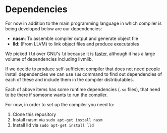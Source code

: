 # Dependencies

For now in addition to the main programming language in which compiler is being developed below are our dependencies:
- **nasm**: To assemble compiler output and generate object file
- **lld**: (From LLVM) to link object files and produce executables

We picked `lld` over GNU's `ld` because it is [faster](https://lld.llvm.org/), although it has a large volume of dependencies including llvmlib.

If we decide to produce self-sufficient compiler that does not need people install dependencies we can use `ldd` command to 
find out dependencies of each of these and include them in the compiler distributables.

Each of above items has some runtime dependencies (`.so` files), that need to be there if someone wants to run the compiler.

For now, in order to set up the compiler you need to:

1. Clone this repository
2. Install nasm via `sudo apt-get install nasm`
3. Install lld via `sudo apt-get install lld`
